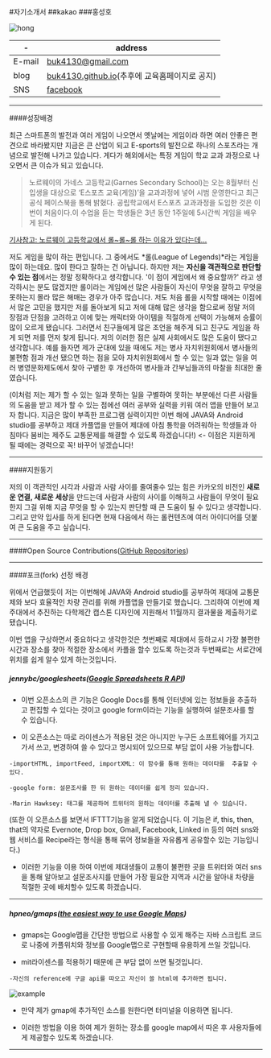 #자기소개서
##kakao
###홍성호

![hong](http://blogfiles.naver.net/20160326_40/buk4130_1458985382686MvxuJ_JPEG/KakaoTalk_20160218_225653407.jpg)


-|address
--- | ---
E-mail | [buk4130@gmail.com](mailto:buk4130@gmail.com)
blog | [buk4130.github.io](http://buk4130.github.io/)(추후에 교육홈페이지로 공지)
SNS |[facebook](https://www.facebook.com/sungho.hong.54)



* * *
####성장배경


 최근 스마트폰의 발전과 여러 게임이 나오면서 옛날에는 게임이라 하면 여러 안좋은 편견으로 바라봤지만 지금은 큰 산업이 되고 E-sports의 발전으로 하나의 스포츠라는 개념으로 발전해 나가고 있습니다. 게다가 해외에서는 특정 게임이 학교 교과 과정으로 나오면서 큰 이슈가 되고 있습니다.

 >노르웨이의 가네스 고등학교(Garnes Secondary School)는 오는 8월부터 신입생을 대상으로 ‘E스포츠 교육(게임)’을 교과과정에 넣어 시범 운영한다고 최근 공식 페이스북을 통해 밝혔다. 공립학교에서 E스포츠 교과과정을 도입한 것은 이번이 처음이다.이 수업을 듣는 학생들은 3년 동안 1주일에 5시간씩 게임을 배우게 된다.

 [기사참고: 노르웨이 고등학교에서 롤~롤~롤 하는 이유가 있다는데…](http://m.mk.co.kr:8880/news/headline/2016/41900)


  저도 게임을 많이 하는 편입니다. 그 중에서도 *롤(League of Legends)*라는 게임을 많이 하는데요. 많이 한다고 잘하는 건 아닙니다. 하지만 저는 **자신을 객관적으로 판단할 수 있는 점**에서는 정말 정확하다고 생각합니다. '이 점이 게임에서 왜 중요할까?' 라고 생각하시는 분도 많겠지만 롤이라는 게임에선 많은 사람들이 자신이 무엇을 잘하고 무엇을 못하는지 몰라 많은 해매는 경우가 아주 많습니다. 저도 처음 롤을 시작할 때에는 이점에서 많은 고민을 했지만 저를 돌아보게 되고 저에 대해 많은 생각을 함으로써 정말 저의 장점과 단점을 고려하고 이에 맞는 캐릭터와 아이템을 적절하게 선택이 가능해져 승률이 많이 오르게 됐습니다. 그러면서 친구들에게 많은 조언을 해주게 되고 친구도 게임을 하게 되면 저를 먼저 찾게 됩니다. 저의 이러한 점은 실제 사회에서도 많은 도움이 됐다고 생각합니다. 예를 들자면 제가 군대에 있을 때에도 저는 병사 자치위원회에서 병사들의 불편함 점과 개선 됐으면 하는 점을 모아 자치위원회에서 할 수 있는 일과 없는 일을 여러 병영문화제도에서 찾아 구별한 후 개선하여 병사들과 간부님들과의 마찰을 최대한 줄였습니다. 

   (이처럼 저는 제가 할 수 있는 일과 못하는 일을 구별하여 못하는 부분에선 다른 사람들의 도움을 받고 제가 할 수 있는 점에선 여러 공부와 실력을 키워 여러 앱을 만들어 보고자 합니다. 지금은 많이 부족한 프로그램 실력이지만 이번 해에 JAVA와 Android studio를 공부하고 제대 카플앱을 만들어 제대에 아침 통학을 어려워하는 학생들과 아침마다 붐비는 제주도 교통문제를 해결할 수 있도록 하겠습니다!) <- 이점은 지원하게 될 때에는 경력으로 꼭! 바꾸어 넣겠습니다! 
   
___

####지원동기

  저의 이 객관적인 시각과 사람과 사람 사이를 줄여줄수 있는 힘은 카카오의 비전인 **새로운 연결, 새로운 세상**을 만드는데 사람과 사람의 사이를 이해하고 사람들이 무엇이 필요한지 그걸 위해 지금 무엇을 할 수 있는지 판단할 때 큰 도움이 될 수 있다고 생각합니다. 그리고 만약 입사를 하게 된다면 현재 다음에서 하는 롤컨텐츠에 여러 아이디어를 덧붙여 큰 도움을 주고 싶습니다.
       
___
	 
####Open Source Contributions([GitHub Repositories](https://github.com/buk4130))

___

####포크(fork) 선정 배경
 
   위에서 언급했듯이 저는 이번해에 JAVA와 Android studio를 공부하여 제대에 교통문제와 보다 효율적인 차량 관리를 위해 카플앱을 만들기로 했습니다. 그리하여 이번에 제주대에서 추진하는 다학제간 캡스톤 디자인에 지원해서 11월까지 결과물을 제출하기로 됐습니다. 
     
   이번 앱을 구상하면서 중요하다고 생각한것은 첫번째로 제대에서 등하교시 가장 불편한 시간과 장소를 찾아 적절한 장소에서 카플을 할수 있도록 하는것과 두번째로는 서로간에 위치를 쉽게 알수 있게 하는것입니다. 
         
	     
##### jennybc/googlesheets([Google Spreadsheets R API](https://github.com/jennybc/googlesheets.git))
	         

  - 이번 오픈소스의 큰 기능은 Google Docs를 통해 인터넷에 있는 정보들을 추출하고 편집할 수 있다는 것이고 google form이라는 기능을 실행하여 설문조사를 할 수 있습니다.
    
  - 이 오픈소스는 따로 라이센스가 적용된 것은 아니지만 누구든 소프트웨어를 가지고가서 쓰고, 변경하여 쓸 수 있다고 명시되어 있으므로 부담 없이 사용 가능합니다.
        
```
-importHTML, importFeed, importXML: 이 함수를 통해 원하는 데이타를  추출할 수 있다.

-google form: 설문조사를 한 뒤 원하는 데이터를 쉽게 정리 있습니다.
	        
-Marin Hawksey: 태그를 제공하여 트위터의 원하는 데이터를 추출해 낼 수 있습니다.
```
		      
 (또한 이 오픈소스를 보면서 IFTTT기능을 알게 되었습니다. 이 기능은 if, this, then, that의 약자로 Evernote, Drop box, Gmail, Facebook, Linked in 등의 여러 sns와 웹 서비스를 Recipe라는 형식을 통해 묶어 정보들을 자유롭게 공유할수 있는 기능입니다.)
			  
 - 이러한 기능을 이용 하여 이번에 제대생들이 교통이 불편한 곳을 트위터와 여러 sns을 통해 알아보고 설문조사지를 만들어  가장 필요한 지역과 시간을 알아내 차량을 적절한 곳에 배치할수 있도록 하겠습니다.
			      
  ___
				  
##### hpneo/gmaps([the easiest way to use Google Maps](https://github.com/hpneo/gmaps))
				      
- gmaps는 Google맵을 간단한 방법으로 사용할 수 있게 해주는 자바 스크립트 코드로 나중에 카플위치와 정보를 Google맵으로 구현할때 유용하게 쓰일 것입니다.
					  
- mit라이센스를 적용하기 때문에 큰 부담 없이 쓰면 될것입니다.
					      
```
-자신의 reference에 구글 api를 따오고 자신이 쓸 html에 추가하면 됩니다.
```
![example](http://blogfiles.naver.net/20160425_144/buk4130_1461551555395qMKnQ_PNG/%C1%A6%B8%F1_%BE%F8%C0%BD.png)
						        
							  
- 만약 제가 gmap에 추가적인 소스를 원한다면 터미널을 이용하면 됩니다.
							      
- 이러한 방법을 이용 하여 제가 원하는 장소를 google map에서 따온 후 사용자들에게 제공할수 있도록 하겠습니다.
___
								    
